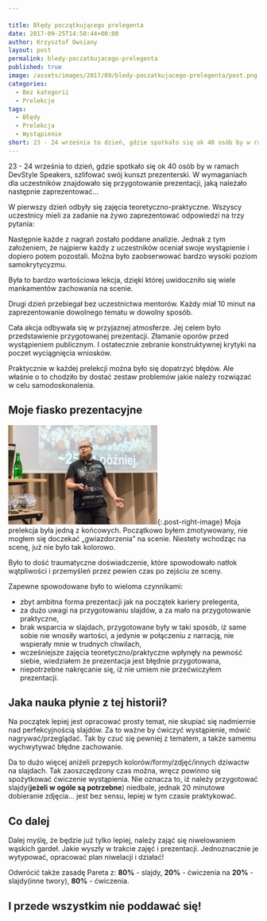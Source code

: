 ```yaml
---

title: Błędy początkującego prelegenta
date: 2017-09-25T14:50:44+00:00
author: Krzysztof Owsiany
layout: post
permalink: bledy-poczatkujacego-prelegenta
published: true
image: /assets/images/2017/09/bledy-poczatkujacego-prelegenta/post.png
categories:
  - Bez kategorii
  - Prelekcje
tags:
  - Błędy
  - Prelekcja
  - Wystąpienie
short: 23 - 24 września to dzień, gdzie spotkało się ok 40 osób by w ramach DevStyle Speakers, szlifować swój kunszt prezenterski. W wymaganiach dla uczestników znajdowało się przygotowanie prezentacji, jaką należało następnie zaprezentować...
---
```

23 - 24 września to dzień, gdzie spotkało się ok 40 osób by w ramach DevStyle Speakers, szlifować swój kunszt prezenterski.
W wymaganiach dla uczestników znajdowało się przygotowanie prezentacji, jaką należało następnie zaprezentować...

W pierwszy dzień odbyły się zajęcia teoretyczno-praktyczne. Wszyscy uczestnicy mieli za zadanie na żywo zaprezentować odpowiedzi na trzy pytania:

Następnie każde z nagrań zostało poddane analizie. Jednak z tym założeniem, że najpierw każdy z uczestników oceniał swoje wystąpienie i dopiero potem pozostali. Można było zaobserwować bardzo wysoki poziom samokrytycyzmu.
    
Była to bardzo wartościowa lekcja, dzięki której uwidoczniło się wiele mankamentów zachowania na scenie.
    
Drugi dzień przebiegał bez uczestnictwa mentorów. Każdy miał 10 minut na zaprezentowanie dowolnego tematu w dowolny sposób.

Cała akcja odbywała się w przyjaznej atmosferze. Jej celem było przedstawienie przygotowanej prezentacji. Złamanie oporów przed wystąpieniem publicznym. I ostatecznie zebranie konstruktywnej krytyki na poczet wyciągnięcia wniosków.

Praktycznie w każdej prelekcji można było się dopatrzyć błędów. Ale właśnie o to chodziło by dostać zestaw problemów jakie należy rozwiązać w celu samodoskonalenia.
    
## Moje fiasko prezentacyjne
[![Fot. Nikola Król][post]][post-big]{:.post-right-image}
Moja prelekcja była jedną z końcowych. Początkowo byłem zmotywowany, nie mogłem się doczekać &#8222;gwiazdorzenia&#8221; na scenie. Niestety wchodząc na scenę, już nie było tak kolorowo.
    
 Było to dość traumatyczne doświadczenie, które spowodowało natłok wątpliwości i przemyśleń przez pewien czas po zejściu ze sceny.

Zapewne spowodowane było to wieloma czynnikami:
* zbyt ambitna forma prezentacji jak na początek kariery prelegenta,
* za dużo uwagi na przygotowaniu slajdów, a za mało na przygotowanie praktyczne,
* brak wsparcia w slajdach, przygotowane były w taki sposób, iż same sobie nie wnosiły wartości, a jedynie w połączeniu z narracją, nie wspierały mnie w trudnych chwilach,
* wcześniejsze zajęcia teoretyczno/praktyczne wpłynęły na pewność siebie, wiedziałem że prezentacja jest błędnie przygotowana,
* niepotrzebne nakręcanie się, iż nie umiem nie przećwiczyłem prezentacji.
    
## Jaka nauka płynie z tej historii?
Na początek lepiej jest opracować prosty temat, nie skupiać się nadmiernie nad perfekcyjnością slajdów. Za to ważne by ćwiczyć wystąpienie, mówić nagrywać/przeglądać. Tak by czuć się pewniej z tematem, a także samemu wychwytywać błędne zachowanie.

Da to dużo więcej aniżeli przepych kolorów/formy/zdjęć/innych dziwactw na slajdach. Tak zaoszczędzony czas można, wręcz powinno się spożytkować ćwiczenie wystąpienia. Nie oznacza to, iż należy przygotować slajdy(**jeżeli w ogóle są potrzebne**) niedbale, jednak 20 minutowe dobieranie zdjęcia... jest bez sensu, lepiej w tym czasie praktykować.
    
## Co dalej
Dalej myślę, że będzie już tylko lepiej, należy zająć się niwelowaniem wąskich gardeł. Jakie wyszły w trakcie zajęć i prezentacji. Jednoznacznie je wytypować, opracować plan niwelacji i działać!

Odwrócić także zasadę Pareta z:
**80%** - slajdy, **20%** - ćwiczenia na **20%** - slajdy(inne twory), **80%** - ćwiczenia.
    
## **I przede wszystkim nie poddawać się!**


[post]: /assets/images/2017/09/bledy-poczatkujacego-prelegenta/post.png
[post-big]: /assets/images/2017/09/bledy-poczatkujacego-prelegenta/post.png